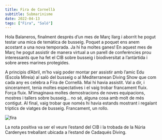 ```yaml
---
title: Fira de Cornellà
subtitle: Submarinisme
date: 2022-04-13
tags: ["Fira", "Saló"]
---
```


Hola Balaneros, finalment després d’un mes de Març llarg i aborrit he pogut testar una mica de temàtica de busseig. Poquet a poquet ens anem acostant a una nova temporada. Ja hi ha moltes ganes! En aquest mes de Març he pogut assistir de manera virtual a un parell de conferències prou interessants que ha fet el CIB sobre busseig i biodiversitat a l’antàrtida i sobre arees marines protegides.

A principis d’Abril, m’ho vaig poder montar per assistir amb l’amic Edu (Escola Mireia) al salò del busseig o al Mediterranean Diving Show que com cada any es celebra a Fira de Cornellà. Mai hi havia assistit. Val a dir, i sincerament, tenia moltes espectatives i el vaig trobar francament fluix. Força fluix. M’imaginava moltes demostracions de noves equipacions, mostres i tallers sobre busseig… no sé, alguna cosa amb molt de més contigut. Al final, vaig trobar que només hi havia estands mostrant i regalant tríptics de viatges de busseig. Francament, un rollo.

![fira](/img/firacornella.jpg)

La nota positiva va ser el veure l’estand del CIB i la trobada de la Núria Cardenyes treballant ubicada a l’estand de Cadaqués Diving.
